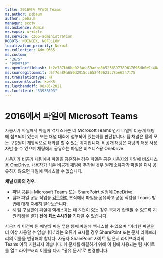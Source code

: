 ```yaml
---
title: 2016에서 파일에 Teams
ms.author: pebaum
author: pebaum
manager: scotv
ms.audience: Admin
ms.topic: article
ms.service: o365-administration
ROBOTS: NOINDEX, NOFOLLOW
localization_priority: Normal
ms.collection: Adm_O365
ms.custom:
- "2675"
- "9000710"
ms.openlocfilehash: 1c2e787bb6be02faea59adbe8b5236897789637696db0e9c48a5d13e9b9a92c1
ms.sourcegitcommit: b5f7da89a650d2915dc652449623c78be6247175
ms.translationtype: MT
ms.contentlocale: ko-KR
ms.lasthandoff: 08/05/2021
ms.locfileid: "53938593"
---
```

# <a name="accessing-files-in-microsoft-teams"></a>2016에서 파일에 Microsoft Teams

사용자가 파일에서 파일에 액세스하는 데 Microsoft Teams 먼저 파일이 비공개 채팅에 첨부되어 있는지 또는 채널 대화에 첨부되어 있는지를 판단합니다. 팀 채널은 팀의 모든 구성원이 개방적으로 대화를 할 수 있는 위치입니다. 비공개 채팅은 채팅의 해당 사용자만 볼 수 있으며 채팅에서 공유하는 파일은 비즈니스용 OneDrive.

사용자가 비공개 채팅에서 파일을 공유하는 경우 파일은 공유 사용자의 파일에 비즈니스용 OneDrive. 사용자가 기존 비공개 채팅에 추가된 경우 원래 소유자가 파일을 다시 공유하지 않으면 파일에 액세스할 수 없습니다.    

**채널 대화의 경우:**

- [파일 공유는](https://docs.microsoft.com/MicrosoftTeams/sharing-files-in-teams) Microsoft Teams 또는 SharePoint 설정에 OneDrive. 
- 팀과 파일 공동 작업을 [검토하여](https://support.office.com/article/Collaborate-on-files-with-your-Team-9b200289-dbac-4823-85bd-628a5c7bb0ae) 조직에서 파일을 공유하고 공동 작업을 Teams 방법에 대해 자세히 알아보습니다. 
- 새 팀 구성원이 파일에 액세스하는 데 지연이 있는 경우 복제가 완료될 수 있도록 지원 티켓을 열기 **전에 최소 4시간을** 기다릴 수 있습니다. 

사용자가 이전에 팀 채널의 파일 탭을 통해 파일에 액세스할 수 있으며 "이러한 파일을 더 이상 사용할 수 없습니다."라는 오류가 표시될 경우 SharePoint 또는 문서 라이브러리의 이름을 변경해야 합니다. 사용자 SharePoint 사이트 및 문서 라이브러리의 Teams 아직 지원되지 않습니다. 이 문제를 해결하기 위해 이 팀에 사용되는 팀 사이트를 열고 라이브러리 이름을 다시 "공유 문서"로 변경합니다.